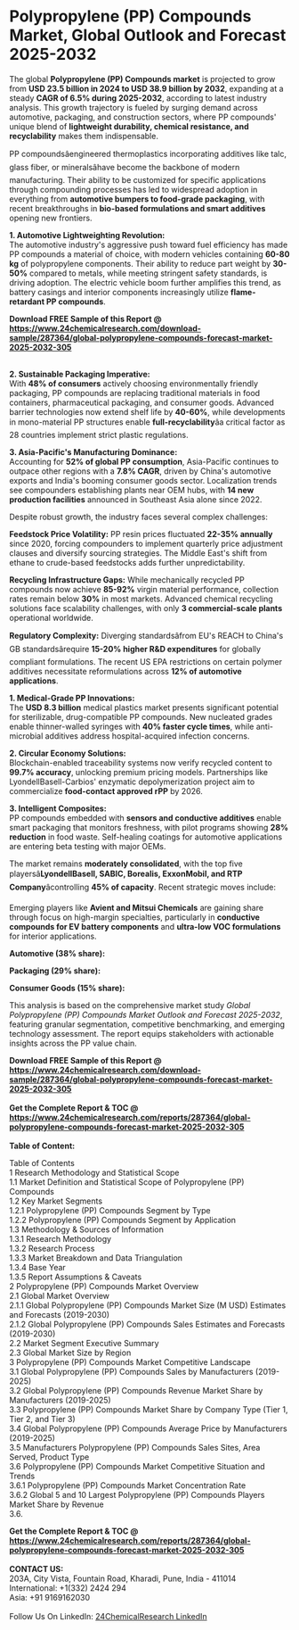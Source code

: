 <h1>Polypropylene (PP) Compounds Market, Global Outlook and Forecast 2025-2032</h1><p>The global <strong>Polypropylene (PP) Compounds market</strong> is projected to grow from <strong>USD 23.5 billion in 2024 to USD 38.9 billion by 2032</strong>, expanding at a steady <strong>CAGR of 6.5% during 2025-2032</strong>, according to latest industry analysis. This growth trajectory is fueled by surging demand across automotive, packaging, and construction sectors, where PP compounds' unique blend of <strong>lightweight durability, chemical resistance, and recyclability</strong> makes them indispensable.</p><p>PP compoundsâengineered thermoplastics incorporating additives like talc, glass fiber, or mineralsâhave become the backbone of modern manufacturing. Their ability to be customized for specific applications through compounding processes has led to widespread adoption in everything from <strong>automotive bumpers to food-grade packaging</strong>, with recent breakthroughs in <strong>bio-based formulations and smart additives</strong> opening new frontiers.</p><p><strong>1. Automotive Lightweighting Revolution:</strong><br>
The automotive industry's aggressive push toward fuel efficiency has made PP compounds a material of choice, with modern vehicles containing <strong>60-80 kg</strong> of polypropylene components. Their ability to reduce part weight by <strong>30-50%</strong> compared to metals, while meeting stringent safety standards, is driving adoption. The electric vehicle boom further amplifies this trend, as battery casings and interior components increasingly utilize <strong>flame-retardant PP compounds</strong>.</p><div><b>Download FREE Sample of this Report @ 
            <a href="https://www.24chemicalresearch.com/download-sample/287364/global-polypropylene-compounds-forecast-market-2025-2032-305">
            https://www.24chemicalresearch.com/download-sample/287364/global-polypropylene-compounds-forecast-market-2025-2032-305</a></b></div><br><p><strong>2. Sustainable Packaging Imperative:</strong><br>
With <strong>48% of consumers</strong> actively choosing environmentally friendly packaging, PP compounds are replacing traditional materials in food containers, pharmaceutical packaging, and consumer goods. Advanced barrier technologies now extend shelf life by <strong>40-60%</strong>, while developments in mono-material PP structures enable <strong>full-recyclability</strong>âa critical factor as 28 countries implement strict plastic regulations.</p><p><strong>3. Asia-Pacific's Manufacturing Dominance:</strong><br>
Accounting for <strong>52% of global PP consumption</strong>, Asia-Pacific continues to outpace other regions with a <strong>7.8% CAGR</strong>, driven by China's automotive exports and India's booming consumer goods sector. Localization trends see compounders establishing plants near OEM hubs, with <strong>14 new production facilities</strong> announced in Southeast Asia alone since 2022.</p><p>Despite robust growth, the industry faces several complex challenges:</p><p><strong>Feedstock Price Volatility:</strong> PP resin prices fluctuated <strong>22-35% annually</strong> since 2020, forcing compounders to implement quarterly price adjustment clauses and diversify sourcing strategies. The Middle East's shift from ethane to crude-based feedstocks adds further unpredictability.</p><p><strong>Recycling Infrastructure Gaps:</strong> While mechanically recycled PP compounds now achieve <strong>85-92%</strong> virgin material performance, collection rates remain below <strong>30%</strong> in most markets. Advanced chemical recycling solutions face scalability challenges, with only <strong>3 commercial-scale plants</strong> operational worldwide.</p><p><strong>Regulatory Complexity:</strong> Diverging standardsâfrom EU's REACH to China's GB standardsârequire <strong>15-20% higher R&amp;D expenditures</strong> for globally compliant formulations. The recent US EPA restrictions on certain polymer additives necessitate reformulations across <strong>12% of automotive applications</strong>.</p><p><strong>1. Medical-Grade PP Innovations:</strong><br>
The <strong>USD 8.3 billion</strong> medical plastics market presents significant potential for sterilizable, drug-compatible PP compounds. New nucleated grades enable thinner-walled syringes with <strong>40% faster cycle times</strong>, while anti-microbial additives address hospital-acquired infection concerns.</p><p><strong>2. Circular Economy Solutions:</strong><br>
Blockchain-enabled traceability systems now verify recycled content to <strong>99.7% accuracy</strong>, unlocking premium pricing models. Partnerships like LyondellBasell-Carbios' enzymatic depolymerization project aim to commercialize <strong>food-contact approved rPP</strong> by 2026.</p><p><strong>3. Intelligent Composites:</strong><br>
PP compounds embedded with <strong>sensors and conductive additives</strong> enable smart packaging that monitors freshness, with pilot programs showing <strong>28% reduction</strong> in food waste. Self-healing coatings for automotive applications are entering beta testing with major OEMs.</p><p>The market remains <strong>moderately consolidated</strong>, with the top five playersâ<strong>LyondellBasell, SABIC, Borealis, ExxonMobil, and RTP Company</strong>âcontrolling <strong>45% of capacity</strong>. Recent strategic moves include:</p><p>Emerging players like <strong>Avient and Mitsui Chemicals</strong> are gaining share through focus on high-margin specialties, particularly in <strong>conductive compounds for EV battery components</strong> and <strong>ultra-low VOC formulations</strong> for interior applications.</p><p><strong>Automotive (38% share):</strong></p><p><strong>Packaging (29% share):</strong></p><p><strong>Consumer Goods (15% share):</strong></p><p>This analysis is based on the comprehensive market study <em>Global Polypropylene (PP) Compounds Market Outlook and Forecast 2025-2032</em>, featuring granular segmentation, competitive benchmarking, and emerging technology assessment. The report equips stakeholders with actionable insights across the PP value chain.</p><div><b>Download FREE Sample of this Report @ 
            <a href="https://www.24chemicalresearch.com/download-sample/287364/global-polypropylene-compounds-forecast-market-2025-2032-305">
            https://www.24chemicalresearch.com/download-sample/287364/global-polypropylene-compounds-forecast-market-2025-2032-305</a></b></div><br><div><b>Get the Complete Report & TOC @ 
            <a href="https://www.24chemicalresearch.com/reports/287364/global-polypropylene-compounds-forecast-market-2025-2032-305">
            https://www.24chemicalresearch.com/reports/287364/global-polypropylene-compounds-forecast-market-2025-2032-305</a></b></div><br>
            <b>Table of Content:</b><p>Table of Contents<br />
1 Research Methodology and Statistical Scope<br />
1.1 Market Definition and Statistical Scope of Polypropylene (PP) Compounds<br />
1.2 Key Market Segments<br />
1.2.1 Polypropylene (PP) Compounds Segment by Type<br />
1.2.2 Polypropylene (PP) Compounds Segment by Application<br />
1.3 Methodology & Sources of Information<br />
1.3.1 Research Methodology<br />
1.3.2 Research Process<br />
1.3.3 Market Breakdown and Data Triangulation<br />
1.3.4 Base Year<br />
1.3.5 Report Assumptions & Caveats<br />
2 Polypropylene (PP) Compounds Market Overview<br />
2.1 Global Market Overview<br />
2.1.1 Global Polypropylene (PP) Compounds Market Size (M USD) Estimates and Forecasts (2019-2030)<br />
2.1.2 Global Polypropylene (PP) Compounds Sales Estimates and Forecasts (2019-2030)<br />
2.2 Market Segment Executive Summary<br />
2.3 Global Market Size by Region<br />
3 Polypropylene (PP) Compounds Market Competitive Landscape<br />
3.1 Global Polypropylene (PP) Compounds Sales by Manufacturers (2019-2025)<br />
3.2 Global Polypropylene (PP) Compounds Revenue Market Share by Manufacturers (2019-2025)<br />
3.3 Polypropylene (PP) Compounds Market Share by Company Type (Tier 1, Tier 2, and Tier 3)<br />
3.4 Global Polypropylene (PP) Compounds Average Price by Manufacturers (2019-2025)<br />
3.5 Manufacturers Polypropylene (PP) Compounds Sales Sites, Area Served, Product Type<br />
3.6 Polypropylene (PP) Compounds Market Competitive Situation and Trends<br />
3.6.1 Polypropylene (PP) Compounds Market Concentration Rate<br />
3.6.2 Global 5 and 10 Largest Polypropylene (PP) Compounds Players Market Share by Revenue<br />
3.6.</p><div><b>Get the Complete Report & TOC @ 
            <a href="https://www.24chemicalresearch.com/reports/287364/global-polypropylene-compounds-forecast-market-2025-2032-305">
            https://www.24chemicalresearch.com/reports/287364/global-polypropylene-compounds-forecast-market-2025-2032-305</a></b></div><br><b>CONTACT US:</b><br>
            203A, City Vista, Fountain Road, Kharadi, Pune, India - 411014<br>
            International: +1(332) 2424 294<br>
            Asia: +91 9169162030 <br><br>
            Follow Us On LinkedIn: <a href="https://www.linkedin.com/company/24chemicalresearch/">24ChemicalResearch LinkedIn</a>